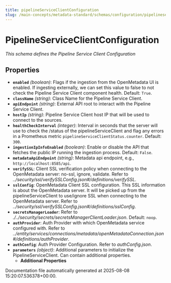 ```yaml
---
title: pipelineServiceClientConfiguration
slug: /main-concepts/metadata-standard/schemas/configuration/pipelineserviceclientconfiguration
---
```


# PipelineServiceClientConfiguration

*This schema defines the Pipeline Service Client Configuration*

## Properties

- **`enabled`** *(boolean)*: Flags if the ingestion from the OpenMetadata UI is enabled. If ingesting externally, we can set this value to false to not check the Pipeline Service Client component health. Default: `True`.
- **`className`** *(string)*: Class Name for the Pipeline Service Client.
- **`apiEndpoint`** *(string)*: External API root to interact with the Pipeline Service Client.
- **`hostIp`** *(string)*: Pipeline Service Client host IP that will be used to connect to the sources.
- **`healthCheckInterval`** *(integer)*: Interval in seconds that the server will use to check the /status of the pipelineServiceClient and flag any errors in a Prometheus metric `pipelineServiceClientStatus.counter`. Default: `300`.
- **`ingestionIpInfoEnabled`** *(boolean)*: Enable or disable the API that fetches the public IP running the ingestion process. Default: `False`.
- **`metadataApiEndpoint`** *(string)*: Metadata api endpoint, e.g., `http://localhost:8585/api`.
- **`verifySSL`**: Client SSL verification policy when connecting to the OpenMetadata server: no-ssl, ignore, validate. Refer to *../security/ssl/verifySSLConfig.json#/definitions/verifySSL*.
- **`sslConfig`**: OpenMetadata Client SSL configuration. This SSL information is about the OpenMetadata server. It will be picked up from the pipelineServiceClient to use/ignore SSL when connecting to the OpenMetadata server. Refer to *../security/ssl/verifySSLConfig.json#/definitions/sslConfig*.
- **`secretsManagerLoader`**: Refer to *./../security/secrets/secretsManagerClientLoader.json*. Default: `noop`.
- **`authProvider`**: Auth Provider with which OpenMetadata service configured with. Refer to *../entity/services/connections/metadata/openMetadataConnection.json#/definitions/authProvider*.
- **`authConfig`**: Auth Provider Configuration. Refer to *authConfig.json*.
- **`parameters`** *(object)*: Additional parameters to initialize the PipelineServiceClient. Can contain additional properties.
  - **Additional Properties**


Documentation file automatically generated at 2025-08-08 15:20:07.536378+00:00.
